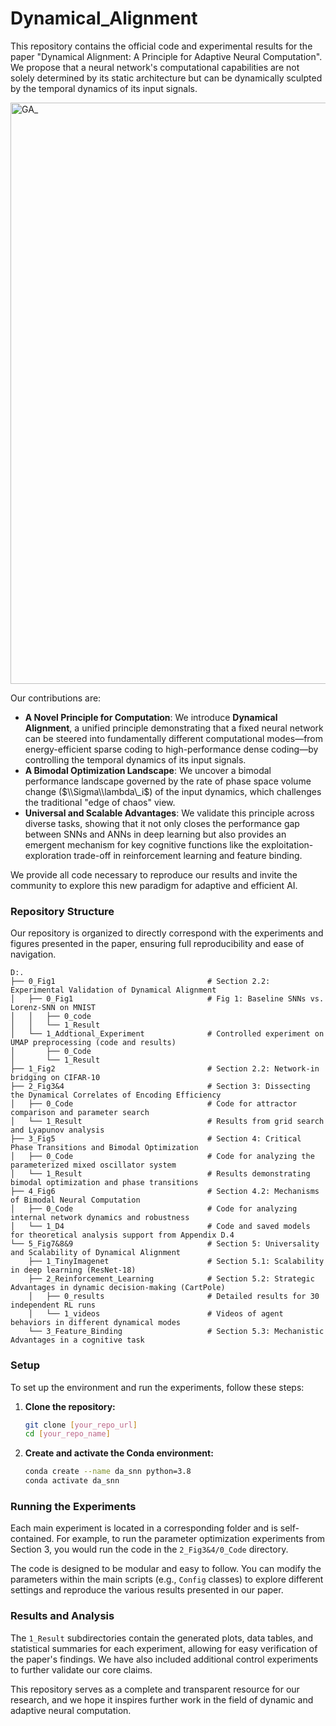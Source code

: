 # Dynamical_Alignment

This repository contains the official code and experimental results for the paper "Dynamical Alignment: A Principle for Adaptive Neural Computation". We propose that a neural network's computational capabilities are not solely determined by its static architecture but can be dynamically sculpted by the temporal dynamics of its input signals.

<img width="2034" height="930" alt="GA_" src="https://github.com/user-attachments/assets/4d535468-2752-4885-863c-7324184b140b" />

Our contributions are:

  * **A Novel Principle for Computation**: We introduce **Dynamical Alignment**, a unified principle demonstrating that a fixed neural network can be steered into fundamentally different computational modes—from energy-efficient sparse coding to high-performance dense coding—by controlling the temporal dynamics of its input signals.
  * **A Bimodal Optimization Landscape**: We uncover a bimodal performance landscape governed by the rate of phase space volume change ($\\Sigma\\lambda\_i$) of the input dynamics, which challenges the traditional "edge of chaos" view.
  * **Universal and Scalable Advantages**: We validate this principle across diverse tasks, showing that it not only closes the performance gap between SNNs and ANNs in deep learning but also provides an emergent mechanism for key cognitive functions like the exploitation-exploration trade-off in reinforcement learning and feature binding.

We provide all code necessary to reproduce our results and invite the community to explore this new paradigm for adaptive and efficient AI.

### Repository Structure

Our repository is organized to directly correspond with the experiments and figures presented in the paper, ensuring full reproducibility and ease of navigation.

```
D:.
├── 0_Fig1                                  # Section 2.2: Experimental Validation of Dynamical Alignment
│   ├── 0_Fig1                              # Fig 1: Baseline SNNs vs. Lorenz-SNN on MNIST
│   │   ├── 0_code
│   │   └── 1_Result
│   └── 1_Addtional_Experiment              # Controlled experiment on UMAP preprocessing (code and results)
│       ├── 0_Code                          
│       └── 1_Result
├── 1_Fig2                                  # Section 2.2: Network-in bridging on CIFAR-10
├── 2_Fig3&4                                # Section 3: Dissecting the Dynamical Correlates of Encoding Efficiency
│   ├── 0_Code                              # Code for attractor comparison and parameter search
│   └── 1_Result                            # Results from grid search and Lyapunov analysis
├── 3_Fig5                                  # Section 4: Critical Phase Transitions and Bimodal Optimization
│   ├── 0_Code                              # Code for analyzing the parameterized mixed oscillator system
│   └── 1_Result                            # Results demonstrating bimodal optimization and phase transitions
├── 4_Fig6                                  # Section 4.2: Mechanisms of Bimodal Neural Computation
│   ├── 0_Code                              # Code for analyzing internal network dynamics and robustness
│   └── 1_D4                                # Code and saved models for theoretical analysis support from Appendix D.4
└── 5_Fig7&8&9                              # Section 5: Universality and Scalability of Dynamical Alignment
    ├── 1_TinyImagenet                      # Section 5.1: Scalability in deep learning (ResNet-18)
    ├── 2_Reinforcement_Learning            # Section 5.2: Strategic Advantages in dynamic decision-making (CartPole)
    │   ├── 0_results                       # Detailed results for 30 independent RL runs
    │   └── 1_videos                        # Videos of agent behaviors in different dynamical modes
    └── 3_Feature_Binding                   # Section 5.3: Mechanistic Advantages in a cognitive task
```

### Setup

To set up the environment and run the experiments, follow these steps:

1.  **Clone the repository:**

    ```bash
    git clone [your_repo_url]
    cd [your_repo_name]
    ```

2.  **Create and activate the Conda environment:**

    ```bash
    conda create --name da_snn python=3.8
    conda activate da_snn
    ```

### Running the Experiments

Each main experiment is located in a corresponding folder and is self-contained. For example, to run the parameter optimization experiments from Section 3, you would run the code in the `2_Fig3&4/0_Code` directory.

The code is designed to be modular and easy to follow. You can modify the parameters within the main scripts (e.g., `Config` classes) to explore different settings and reproduce the various results presented in our paper.

### Results and Analysis

The `1_Result` subdirectories contain the generated plots, data tables, and statistical summaries for each experiment, allowing for easy verification of the paper's findings. We have also included additional control experiments to further validate our core claims.

This repository serves as a complete and transparent resource for our research, and we hope it inspires further work in the field of dynamic and adaptive neural computation.
